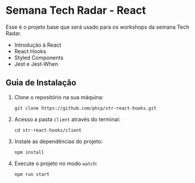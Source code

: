 # Semana Tech Radar - React
Esse é o projeto base que será usado para os workshops da semana Tech Radar.

- Introdução à React
- React Hooks
- Styled Components
- Jest e Jest-When

## Guia de Instalação
1. Clone o repositório na sua máquina:

    `git clone https://github.com/phcp/str-react-hooks.git`

2. Acesso a pasta `client` através do terminal:

    `cd str-react-hooks/client`
    
3. Instale as dependências do projeto:

    `npm install`
    
4. Execute o projeto no modo `watch`:

    `npm run start`
